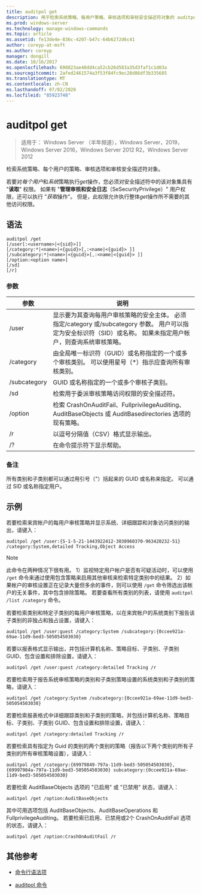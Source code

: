 ```yaml
---
title: auditpol get
description: 用于检索系统策略、每用户策略、审核选项和审核安全描述符对象的 auditpol get 命令的参考文章。
ms.prod: windows-server
ms.technology: manage-windows-commands
ms.topic: article
ms.assetid: fe13de4e-836c-4207-b47c-64b6272d6c41
author: coreyp-at-msft
ms.author: coreyp
manager: dongill
ms.date: 10/16/2017
ms.openlocfilehash: 698823ae48dd4ca52cb26d583a35d3faf1c1d03a
ms.sourcegitcommit: 2afed2461574a3f53f84fc9ec28d86df3b335685
ms.translationtype: MT
ms.contentlocale: zh-CN
ms.lasthandoff: 07/02/2020
ms.locfileid: "85923748"
---
```

# <a name="auditpol-get"></a>auditpol get

> 适用于： Windows Server （半年频道），Windows Server，2019，Windows Server 2016，Windows Server 2012 R2，Windows Server 2012

检索系统策略、每个用户的策略、审核选项和审核安全描述符对象。

若要对*每个用户*和*系统*策略执行*get*操作，您必须对安全描述符中的该对象集具有 "**读取**" 权限。 如果有 "**管理审核和安全日志**（SeSecurityPrivilege）" 用户权限，还可以执行 "*获取*操作"。 但是，此权限允许执行整体*get*操作所不需要的其他访问权限。

## <a name="syntax"></a>语法

```
auditpol /get
[/user[:<username>|<{sid}>]]
[/category:*|<name>|<{guid}>[,:<name|<{guid}> ]]
[/subcategory:*|<name>|<{guid}>[,:<name|<{guid}> ]]
[/option:<option name>]
[/sd]
[/r]
```

### <a name="parameters"></a>参数

| 参数 | 说明 |
| --------- | ----------- |
| /user | 显示要为其查询每用户审核策略的安全主体。 必须指定/category 或/subcategory 参数。 用户可以指定为安全标识符（SID）或名称。 如果未指定用户帐户，则查询系统审核策略。 |
| /category | 由全局唯一标识符（GUID）或名称指定的一个或多个审核类别。 可以使用星号（*）指示应查询所有审核类别。 |
| /subcategory | GUID 或名称指定的一个或多个审核子类别。 |
| /sd | 检索用于委派审核策略访问权限的安全描述符。 |
| /option | 检索 CrashOnAuditFail、FullprivilegeAuditing、AuditBaseObjects 或 AuditBasedirectories 选项的现有策略。 |
| /r | 以逗号分隔值（CSV）格式显示输出。 |
| /? | 在命令提示符下显示帮助。 |

### <a name="remarks"></a>备注

所有类别和子类别都可以通过用引号（"）括起来的 GUID 或名称来指定。 可以通过 SID 或名称指定用户。

## <a name="examples"></a>示例

若要检索来宾帐户的每用户审核策略并显示系统、详细跟踪和对象访问类别的输出，请键入：

```
auditpol /get /user:{S-1-5-21-1443922412-3030960370-963420232-51} /category:System,detailed Tracking,Object Access
```

> [!NOTE]
> 此命令在两种情况下很有用。 1）监视特定用户帐户是否有可疑活动时，可以使用 `/get` 命令来通过使用包含策略来启用其他审核来检索特定类别中的结果。 2）如果帐户的审核设置正在记录大量但多余的事件，则可以使用 `/get` 命令筛选出该帐户的无关事件，其中包含排除策略。 若要查看所有类别的列表，请使用 `auditpol /list /category` 命令。

若要检索类别和特定子类别的每用户审核策略，以在来宾帐户的系统类别下报告该子类别的非独占和独占设置，请键入：

```
auditpol /get /user:guest /category:System /subcategory:{0ccee921a-69ae-11d9-bed3-505054503030}
```

若要以报表格式显示输出，并包括计算机名称、策略目标、子类别、子类别 GUID、包含设置和排除设置，请键入：

```
auditpol /get /user:guest /category:detailed Tracking /r
```

若要检索用于报告系统审核策略的类别和子类别策略设置的系统类别和子类别的策略，请键入：

```
auditpol /get /category:System /subcategory:{0ccee921a-69ae-11d9-bed3-505054503030}
```

若要检索报表格式中详细跟踪类别和子类别的策略，并包括计算机名称、策略目标、子类别、子类别 GUID、包含设置和排除设置，请键入：

```
auditpol /get /category:detailed Tracking /r
```

若要检索具有指定为 Guid 的类别的两个类别的策略（报告以下两个类别的所有子类别的所有审核策略设置），请键入：

```
auditpol /get /category:{69979849-797a-11d9-bed3-505054503030},{69997984a-797a-11d9-bed3-505054503030} subcategory:{0ccee921a-69ae-11d9-bed3-505054503030}
```

若要检索 AuditBaseObjects 选项的 "已启用" 或 "已禁用" 状态，请键入：

```
auditpol /get /option:AuditBaseObjects
```

其中可用选项包括 AuditBaseObjects、AuditBaseOperations 和 FullprivilegeAuditing。 若要检索已启用、已禁用或2个 CrashOnAuditFail 选项的状态，请键入：

```
auditpol /get /option:CrashOnAuditFail /r
```

## <a name="additional-references"></a>其他参考

- [命令行语法项](command-line-syntax-key.md)

- [auditpol 命令](auditpol.md)
